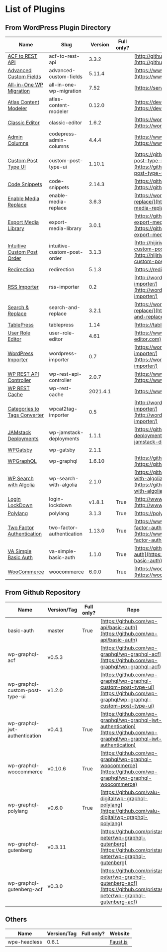 # List of Plugins

## From WordPress Plugin Directory

| Name | Slug | Version | Full only? | Homepage |
| --- | --- | --- | --- | --- |
| [ACF to REST API](https://wordpress.org/plugins/acf-to-rest-api/) | acf-to-rest-api | 3.3.2 |  | [http://github.com/airesvsg/acf-to-rest-api](http://github.com/airesvsg/acf-to-rest-api) |
| [Advanced Custom Fields](https://wordpress.org/plugins/advanced-custom-fields/) | advanced-custom-fields | 5.11.4 |  | [https://www.advancedcustomfields.com](https://www.advancedcustomfields.com) |
| [All-in-One WP Migration](https://wordpress.org/plugins/all-in-one-wp-migration/) | all-in-one-wp-migration | 7.52 |  | [https://servmask.com/](https://servmask.com/) |
| [Atlas Content Modeler](https://wordpress.org/plugins/atlas-content-modeler/) | atlas-content-modeler | 0.12.0 |  | [https://developers.wpengine.com/](https://developers.wpengine.com/) |
| [Classic Editor](https://wordpress.org/plugins/classic-editor/) | classic-editor | 1.6.2 |  | [https://wordpress.org/plugins/classic-editor/](https://wordpress.org/plugins/classic-editor/) |
| [Admin Columns](https://wordpress.org/plugins/codepress-admin-columns/) | codepress-admin-columns | 4.4.4 |  | [https://www.admincolumns.com](https://www.admincolumns.com) |
| [Custom Post Type UI](https://wordpress.org/plugins/custom-post-type-ui/) | custom-post-type-ui | 1.10.1 |  | [https://github.com/WebDevStudios/custom-post-type-ui/](https://github.com/WebDevStudios/custom-post-type-ui/) |
| [Code Snippets](https://wordpress.org/plugins/code-snippets/) | code-snippets | 2.14.3 |  | [https://github.com/sheabunge/code-snippets](https://github.com/sheabunge/code-snippets) |
| [Enable Media Replace](https://wordpress.org/plugins/enable-media-replace/) | enable-media-replace | 3.6.3 |  | [https://wordpress.org/plugins/enable-media-replace/](https://wordpress.org/plugins/enable-media-replace/) |
| [Export Media Library](https://wordpress.org/plugins/export-media-library/) | export-media-library | 3.0.1 |  | [https://github.com/massedge/wordpress-plugin-export-media-library](https://github.com/massedge/wordpress-plugin-export-media-library) |
| [Intuitive Custom Post Order](https://wordpress.org/plugins/intuitive-custom-post-order/) | intuitive-custom-post-order | 3.1.3 |  | [http://hijiriworld.com/web/plugins/intuitive-custom-post-order/](http://hijiriworld.com/web/plugins/intuitive-custom-post-order/) |
| [Redirection](https://wordpress.org/plugins/redirection/) | redirection | 5.1.3 |  | [https://redirection.me/](https://redirection.me/) |
| [RSS Importer](https://wordpress.org/plugins/rss-importer/) | rss-importer | 0.2 |  | [http://wordpress.org/extend/plugins/rss-importer/](http://wordpress.org/extend/plugins/rss-importer/) |
| [Search &amp; Replace](https://wordpress.org/plugins/search-and-replace/) | search-and-replace | 3.2.1 |  | [https://wordpress.org/plugins/search-and-replace/](https://wordpress.org/plugins/search-and-replace/) |
| [TablePress](https://wordpress.org/plugins/tablepress/) | tablepress | 1.14 |  | [https://tablepress.org/](https://tablepress.org/) |
| [User Role Editor](https://wordpress.org/plugins/user-role-editor/) | user-role-editor | 4.61 |  | [https://www.role-editor.com](https://www.role-editor.com) |
| [WordPress Importer](https://wordpress.org/plugins/wordpress-importer/) | wordpress-importer | 0.7 |  | [https://wordpress.org/plugins/wordpress-importer/](https://wordpress.org/plugins/wordpress-importer/) |
| [WP REST API Controller](https://wordpress.org/plugins/wp-rest-api-controller/) | wp-rest-api-controller | 2.0.7 |  | [https://www.yikesplugins.com](https://www.yikesplugins.com) |
| [WP REST Cache](https://wordpress.org/plugins/wp-rest-cache/) | wp-rest-cache | 2021.4.1 |  | [https://www.acato.nl](https://www.acato.nl) |
| [Categories to Tags Converter](https://wordpress.org/plugins/wpcat2tag-importer/) | wpcat2tag-importer | 0.5 |  | [http://wordpress.org/extend/plugins/wpcat2tag-importer/](http://wordpress.org/extend/plugins/wpcat2tag-importer/) |
| [JAMstack Deployments](https://wordpress.org/plugins/wp-jamstack-deployments/) | wp-jamstack-deployments | 1.1.1 |  | [https://github.com/crgeary/wp-jamstack-deployments](https://github.com/crgeary/wp-jamstack-deployments) |
| [WPGatsby](https://wordpress.org/plugins/wp-gatsby/) | wp-gatsby | 2.1.1 |  | []() |
| [WPGraphQL](https://wordpress.org/plugins/wp-graphql/) | wp-graphql | 1.6.10 |  | [https://github.com/wp-graphql/wp-graphql](https://github.com/wp-graphql/wp-graphql) |
| [WP Search with Algolia](https://wordpress.org/plugins/wp-search-with-algolia/) | wp-search-with-algolia | 2.1.0 |  | [https://github.com/WebDevStudios/wp-search-with-algolia](https://github.com/WebDevStudios/wp-search-with-algolia) |
| [Login LockDown](https://wordpress.org/plugins/login-lockdown/) | login-lockdown | v1.8.1 | True | [http://www.bad-neighborhood.com/](http://www.bad-neighborhood.com/) |
| [Polylang](https://wordpress.org/plugins/polylang/) | polylang | 3.1.3 | True | [https://polylang.pro](https://polylang.pro) |
| [Two Factor Authentication](https://wordpress.org/plugins/two-factor-authentication/) | two-factor-authentication | 1.13.0 | True | [https://www.simbahosting.co.uk/s3/product/two-factor-authentication/](https://www.simbahosting.co.uk/s3/product/two-factor-authentication/) |
| [VA Simple Basic Auth](https://wordpress.org/plugins/va-simple-basic-auth/) | va-simple-basic-auth | 1.1.0 | True | [https://github.com/VisuAlive/va-simple-basic-auth](https://github.com/VisuAlive/va-simple-basic-auth) |
| [WooCommerce](https://wordpress.org/plugins/woocommerce/) | woocommerce | 6.0.0 | True | [https://woocommerce.com/](https://woocommerce.com/) |

## From Github Repository

| Name | Version/Tag | Full only? | Repo |
| --- | --- | --- | --- |
| basic-auth | master | True | [https://github.com/wp-api/basic-auth](https://github.com/wp-api/basic-auth) |
| wp-graphql-acf | v0.5.3 |  | [https://github.com/wp-graphql/wp-graphql-acf](https://github.com/wp-graphql/wp-graphql-acf) |
| wp-graphql-custom-post-type-ui | v1.2.0 |  | [https://github.com/wp-graphql/wp-graphql-custom-post-type-ui](https://github.com/wp-graphql/wp-graphql-custom-post-type-ui) |
| wp-graphql-jwt-authentication | v0.4.1 | True | [https://github.com/wp-graphql/wp-graphql-jwt-authentication](https://github.com/wp-graphql/wp-graphql-jwt-authentication) |
| wp-graphql-woocommerce | v0.10.6 | True | [https://github.com/wp-graphql/wp-graphql-woocommerce](https://github.com/wp-graphql/wp-graphql-woocommerce) |
| wp-graphql-polylang | v0.6.0 | True | [https://github.com/valu-digital/wp-graphql-polylang](https://github.com/valu-digital/wp-graphql-polylang) |
| wp-graphql-gutenberg | v0.3.11 |  | [https://github.com/pristas-peter/wp-graphql-gutenberg](https://github.com/pristas-peter/wp-graphql-gutenberg) |
| wp-graphql-gutenberg-acf | v0.3.0 |  | [https://github.com/pristas-peter/wp-graphql-gutenberg-acf](https://github.com/pristas-peter/wp-graphql-gutenberg-acf) |

## Others

| Name | Version/Tag | Full only? | Website |
| --- | --- | --- | --- |
| wpe-headless | 0.6.1 |  | [Faust.js](https://faustjs.org/docs/tutorial/setup-faustjs#installing-plugins-on-wordpress) |
